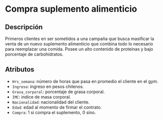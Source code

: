 # Compra suplemento alimenticio

## Descripción
Primeros clientes en ser sometidos a una campaña que busca masificar la venta de un nuevo suplemento alimenticio que combina todo lo necesario para reemplazar una comida. Posee un alto contenido de proteinas y bajo porcentaje de carbohidratos.

## Atributos
- `Hrs_semana`: número de horas que pasa en promedio el cliente en el gym.
- `Ingreso`: ingreso en pesos chilenos.
- `Grasa_corporal`: porcentaje de grasa corporal.
- `IMC`: indice de masa corporal.
- `Nacionalidad`: nacionalidad del cliente.
- `Edad`: edad al momento de firmar el contrato.
- `Compra`: 1 si compra el suplemento, 0 sino.